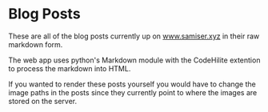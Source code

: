 # Blog Posts

These are all of the blog posts currently up on www.samiser.xyz in their raw
markdown form.

The web app uses python's Markdown module with the CodeHilite extention to
process the markdown into HTML.

If you wanted to render these posts yourself you would have to change the
image paths in the posts since they currently point to where the images
are stored on the server.
